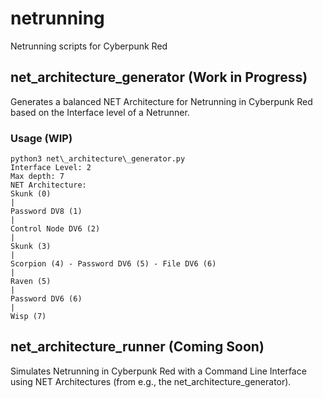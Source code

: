 # netrunning
Netrunning scripts for Cyberpunk Red

## net\_architecture\_generator (Work in Progress)
Generates a balanced NET Architecture for Netrunning in Cyberpunk Red based on the Interface level of a Netrunner.

### Usage (WIP)
```
python3 net\_architecture\_generator.py
Interface Level: 2
Max depth: 7
NET Architecture:
Skunk (0) 
|
Password DV8 (1) 
|
Control Node DV6 (2) 
|
Skunk (3) 
|
Scorpion (4) - Password DV6 (5) - File DV6 (6) 
|
Raven (5) 
|
Password DV6 (6) 
|
Wisp (7) 
```

## net\_architecture\_runner (Coming Soon)
Simulates Netrunning in Cyberpunk Red with a Command Line Interface using NET Architectures (from e.g., the net\_architecture\_generator).

